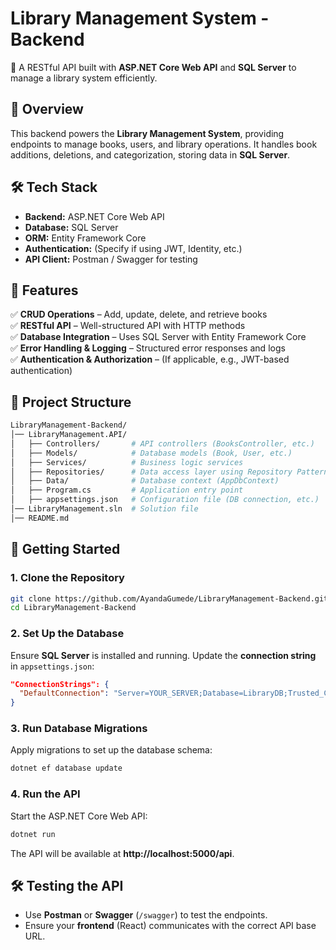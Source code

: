 # **Library Management System - Backend**  
🚀 A RESTful API built with **ASP.NET Core Web API** and **SQL Server** to manage a library system efficiently.  

## 📌 **Overview**  
This backend powers the **Library Management System**, providing endpoints to manage books, users, and library operations. It handles book additions, deletions, and categorization, storing data in **SQL Server**.

## 🛠 **Tech Stack**  
- **Backend:** ASP.NET Core Web API  
- **Database:** SQL Server  
- **ORM:** Entity Framework Core  
- **Authentication:** (Specify if using JWT, Identity, etc.)  
- **API Client:** Postman / Swagger for testing  

## 🎯 **Features**  
✅ **CRUD Operations** – Add, update, delete, and retrieve books  
✅ **RESTful API** – Well-structured API with HTTP methods  
✅ **Database Integration** – Uses SQL Server with Entity Framework Core  
✅ **Error Handling & Logging** – Structured error responses and logs  
✅ **Authentication & Authorization** – (If applicable, e.g., JWT-based authentication)  

## 📂 **Project Structure**  
```bash
LibraryManagement-Backend/
│── LibraryManagement.API/
│   ├── Controllers/       # API controllers (BooksController, etc.)
│   ├── Models/            # Database models (Book, User, etc.)
│   ├── Services/          # Business logic services
│   ├── Repositories/      # Data access layer using Repository Pattern
│   ├── Data/              # Database context (AppDbContext)
│   ├── Program.cs         # Application entry point
│   ├── appsettings.json   # Configuration file (DB connection, etc.)
│── LibraryManagement.sln  # Solution file
│── README.md
```

## 🚀 **Getting Started**  

### **1. Clone the Repository**  
```sh
git clone https://github.com/AyandaGumede/LibraryManagement-Backend.git
cd LibraryManagement-Backend
```

### **2. Set Up the Database**  
Ensure **SQL Server** is installed and running. Update the **connection string** in `appsettings.json`:  
```json
"ConnectionStrings": {
  "DefaultConnection": "Server=YOUR_SERVER;Database=LibraryDB;Trusted_Connection=True;MultipleActiveResultSets=true"
}
```

### **3. Run Database Migrations**  
Apply migrations to set up the database schema:  
```sh
dotnet ef database update
```

### **4. Run the API**  
Start the ASP.NET Core Web API:  
```sh
dotnet run
```
The API will be available at **http://localhost:5000/api**.

## 🛠 **Testing the API**  
- Use **Postman** or **Swagger** (`/swagger`) to test the endpoints.  
- Ensure your **frontend** (React) communicates with the correct API base URL.  
